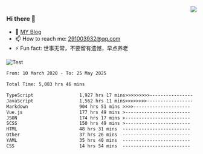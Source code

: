 <img align='right' src='https://github-readme-stats.vercel.app/api?username=niaogege&show_icons=true&theme=radical'/>

### Hi there 👋

- 🌱 [MY Blog](https://bythewayer.com/)
- 📫 How to reach me: 291003932@qq.com
- ⚡ Fun fact:  世事无常，不要留有遗憾，早点养老

![Test](https://github-readme-stats.vercel.app/api/top-langs/?username=niaogege&layout=compact)

<!--START_SECTION:waka-->

```txt
From: 10 March 2020 - To: 25 May 2025

Total Time: 5,083 hrs 46 mins

TypeScript                 1,927 hrs 17 mins>>>>>>>>>----------------   37.91 %
JavaScript                 1,562 hrs 11 mins>>>>>>>>-----------------   30.73 %
Markdown                   904 hrs 51 mins >>>>---------------------   17.80 %
Vue.js                     177 hrs 49 mins >------------------------   03.50 %
JSON                       174 hrs 17 mins >------------------------   03.43 %
SCSS                       150 hrs 49 mins >------------------------   02.97 %
HTML                       48 hrs 31 mins  -------------------------   00.95 %
Other                      37 hrs 26 mins  -------------------------   00.74 %
YAML                       35 hrs 40 mins  -------------------------   00.70 %
CSS                        14 hrs 54 mins  -------------------------   00.29 %
```

<!--END_SECTION:waka-->
